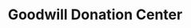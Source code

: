 ---
title: "Goodwill Donation Center"
url: /broken-arrow/goodwill-donation-center-east-kenosha-street/
shop: charity
---
